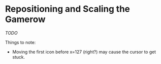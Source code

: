 # Repositioning and Scaling the Gamerow

_TODO_

Things to note:

-   Moving the first icon before x=127 (right?) may cause the cursor to get stuck.
